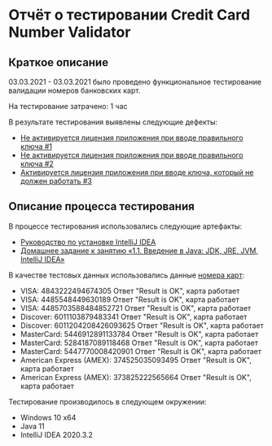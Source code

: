 # **Отчёт о тестировании Credit Card Number Validator**
## Краткое описание
03.03.2021 - 03.03.2021  было проведено функциональное тестирование валидации номеров банковских карт.

На тестирование затрачено: 1 час

В результате тестирования выявлены следующие дефекты:
* [Не активируется лицензия приложения при вводе правильного ключа #1](https://github.com/SahNau/KeyValidator/issues/1)
* [Не активируется лицензия приложения при вводе правильного ключа #2](https://github.com/SahNau/KeyValidator/issues/2)
* [Активируется лицензия приложения при вводе ключа, который не должен работать #3](https://github.com/SahNau/KeyValidator/issues/3)

## Описание процесса тестирования
 В процессе тестирования использовались следующие артефакты:

* [Руководство по установке IntelliJ IDEA](https://github.com/netology-code/javaqa-homeworks/blob/master/intro/idea.md)
* [Домашнее задание к занятию «1.1. Введение в Java: JDK, JRE, JVM, IntelliJ IDEA»](https://github.com/netology-code/javaqa-homeworks/tree/master/intro)


В качестве тестовых данных использовались данные [номера карт](https://www.freeformatter.com/credit-card-number-generator-validator.html):
* VISA: 4843222494674305 Ответ "Result is OK", карта работает
* VISA: 4485548449630189 Ответ "Result is OK", карта работает
* VISA: 4485703588484852721 Ответ "Result is OK", карта работает
* Discover: 6011103879483341 Ответ "Result is OK", карта работает
* Discover: 6011204208426093625 Ответ "Result is OK", карта работает
* MasterCard: 5446912891133784 Ответ "Result is OK", карта работает
* MasterCard: 5284187089118468 Ответ "Result is OK", карта работает
* MasterCard: 5447770008420901 Ответ "Result is OK", карта работает
* American Express (AMEX): 374525035093495 Ответ "Result is OK", карта работает
* American Express (AMEX): 373825222565664 Ответ "Result is OK", карта работает

Тестирование производилось в следующем окружении:

* Windows 10 x64
* Java 11
* IntelliJ IDEA 2020.3.2